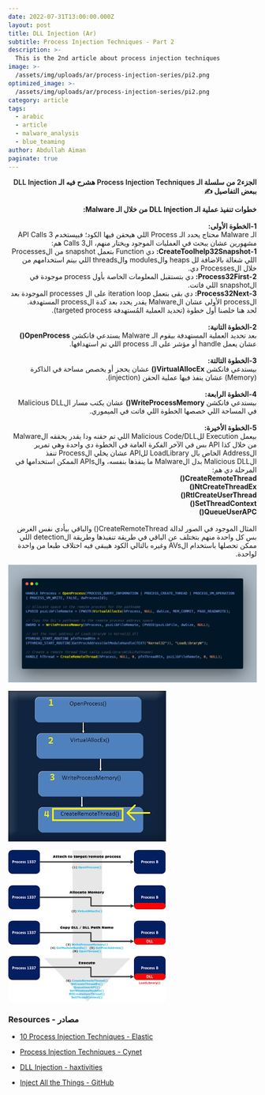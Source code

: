 ```yaml
---
date: 2022-07-31T13:00:00.000Z
layout: post
title: DLL Injection (Ar)
subtitle: Process Injection Techniques - Part 2
description: >-
  This is the 2nd article about process injection techniques
image: >-
  /assets/img/uploads/ar/process-injection-series/pi2.png
optimized_image: >-
  /assets/img/uploads/ar/process-injection-series/pi2.png
category: article
tags:
  - arabic
  - article
  - malware_analysis
  - blue_teaming
author: Abdullah Aiman
paginate: true
---
```

<p dir="rtl" style="font-weight:600">
<span>
الجزء2 من سلسلة الـ Process Injection Techniques هشرح فيه الـ DLL Injection ببعض التفاصيل ✍️
</span>
</p>

<p dir="rtl">
<span>
<b>خطوات تنفيذ عملية الـ DLL Injection من خلال الـ Malware:</b><br><br>
<b>1-الخطوة الأولى:</b><br>
الـ Malware محتاج يحدد الـ Process اللي هيحقن فيها الكود؛ فبيستخدم 3 API Calls مشهورين عشان يبحث في العمليات الموجود ويختار منهم، ال3 Calls هم:<br>
<b>1-CreateToolhelp32Snapshot:</b> دي Function بتعمل snapshot من الProcesses اللي شغالة بالاضافة لل heaps والmodules والthreads اللي بيتم استخدامهم من خلال الProcesses دي.
<br>
<b>2-Process32First:</b> دي بتستقبل المعلومات الخاصة بأول process موجودة في الsnapshot اللي فاتت.
<br>
<b>3-Process32Next:</b> دي بقى بتعمل iteration loop على ال processes الموجودة بعد الprocess الأولى عشان الMalware يقدر يحدد بعد كدة الprocess المستهدفة.<br>
لحد هنا خلصنا أول خطوة (تحديد العملية المُستهدفة targeted process).
<br><br>
<b>2-الخطوة التانية:</b><br>
بعد تحديد العملية المستهدفة بيقوم الـ Malware يستدعي فانكشن <b>OpenProcess()</b> عشان يعمل handle أو مؤشر على الـ process اللي تم استهدافها.
<br><br>
<b>3-الخطوة التالتة:</b><br>
بيستدعي فانكشن <b>VirtualAllocEx()</b> عشان يحجز أو يخصص مساحة في الذاكرة (Memory) عشان ينفذ فيها عملية الحقن (injection).
<br><br>
<b>4-الخطوة الرابعة:</b><br>
بيستدعي فانكشن <b>WriteProcessMemory()</b> عشان يكتب مسار الMalicious DLL في المساحة اللي خصصها الخطوة اللي فاتت في الميموري.
<br><br>
<b>5-الخطوة الأخيرة:</b><br>
بيعمل Execution للMalicious Code/DLL اللي تم حقنه ودا يقدر يحققه الMalware من خلال كذا API بس في الآخر الفكرة العامة في الخطوة دي واحدة وهي تمرير الAddress الخاص بال LoadLibrary للAPI عشان يخلي الProcess تنفذ الMalicious DLL بدل الMalware ما ينفذها بنفسه، والAPIs الممكن استخدامها في المرحلة دي هم:<br>
<b>CreateRemoteThread()</b><br>
<b>NtCreateThreadEx()</b><br>
<b>RtlCreateUserThread()</b><br>
<b>SetThreadContext()</b><br>
<b>QueueUserAPC()</b><br>
<br>
المثال الموجود في الصور لدالة CreateRemoteThread() والباقي بيأدي نفس الغرض بس كل واحدة منهم بتختلف عن الباقي في طريقة تنفيذها وطريقة الdetection اللي ممكن تحصلها باستخدام الAVs وغيره بالتالي الكود هيبقى فيه اختلاف طبعا من واحدة لواحدة.
</span>
</p>

![](/assets/img/uploads/ar/process-injection-series/pi2-1.png)

![](/assets/img/uploads/ar/process-injection-series/pi2-2.png)

![](/assets/img/uploads/ar/process-injection-series/pi2-3.png)

### Resources - مصادر

- [10 Process Injection Techniques - Elastic](https://www.elastic.co/blog/ten-process-injection-techniques-technical-survey-common-and-trending-process)

- [Process Injection Techniques - Cynet](https://www.cynet.com/attack-techniques-hands-on/process-injection-techniques)

- [DLL Injection - haxtivities](https://haxtivitiez.wordpress.com/tag/dll-injection)

- [Inject All the Things - GitHub](https://github.com/milkdevil/injectAllTheThings)